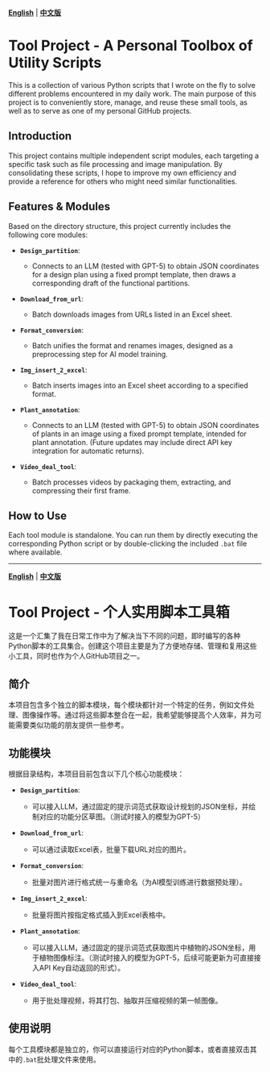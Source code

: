 

[**English**](#english-version) | [**中文版**](#chinese-version)

<a name="english-version"></a>

# Tool Project - A Personal Toolbox of Utility Scripts

This is a collection of various Python scripts that I wrote on the fly to solve different problems encountered in my daily work. The main purpose of this project is to conveniently store, manage, and reuse these small tools, as well as to serve as one of my personal GitHub projects.

## Introduction

This project contains multiple independent script modules, each targeting a specific task such as file processing and image manipulation. By consolidating these scripts, I hope to improve my own efficiency and provide a reference for others who might need similar functionalities.

## Features & Modules

Based on the directory structure, this project currently includes the following core modules:

*   **`Design_partition`**:
    *   Connects to an LLM (tested with GPT-5) to obtain JSON coordinates for a design plan using a fixed prompt template, then draws a corresponding draft of the functional partitions.

*   **`Download_from_url`**:
    *   Batch downloads images from URLs listed in an Excel sheet.

*   **`Format_conversion`**:
    *   Batch unifies the format and renames images, designed as a preprocessing step for AI model training.

*   **`Img_insert_2_excel`**:
    *   Batch inserts images into an Excel sheet according to a specified format.

*   **`Plant_annotation`**:
    *   Connects to an LLM (tested with GPT-5) to obtain JSON coordinates of plants in an image using a fixed prompt template, intended for plant annotation. (Future updates may include direct API key integration for automatic returns).

*   **`Video_deal_tool`**:
    *   Batch processes videos by packaging them, extracting, and compressing their first frame.

## How to Use

Each tool module is standalone. You can run them by directly executing the corresponding Python script or by double-clicking the included `.bat` file where available.

---

<a name="chinese-version"></a>

[**English**](#english-version) | [**中文版**](#chinese-version)

# Tool Project - 个人实用脚本工具箱

这是一个汇集了我在日常工作中为了解决当下不同的问题，即时编写的各种Python脚本的工具集合。创建这个项目主要是为了方便地存储、管理和复用这些小工具，同时也作为个人GitHub项目之一。

## 简介

本项目包含多个独立的脚本模块，每个模块都针对一个特定的任务，例如文件处理、图像操作等。通过将这些脚本整合在一起，我希望能够提高个人效率，并为可能需要类似功能的朋友提供一些参考。

## 功能模块

根据目录结构，本项目目前包含以下几个核心功能模块：

*   **`Design_partition`**:
    *   可以接入LLM，通过固定的提示词范式获取设计规划的JSON坐标，并绘制对应的功能分区草图。（测试时接入的模型为GPT-5）

*   **`Download_from_url`**:
    *   可以通过读取Excel表，批量下载URL对应的图片。

*   **`Format_conversion`**:
    *   批量对图片进行格式统一与重命名（为AI模型训练进行数据预处理）。

*   **`Img_insert_2_excel`**:
    *   批量将图片按指定格式插入到Excel表格中。

*   **`Plant_annotation`**:
    *   可以接入LLM，通过固定的提示词范式获取图片中植物的JSON坐标，用于植物图像标注。（测试时接入的模型为GPT-5，后续可能更新为可直接接入API Key自动返回的形式）。

*   **`Video_deal_tool`**:
    *   用于批处理视频，将其打包、抽取并压缩视频的第一帧图像。

## 使用说明

每个工具模块都是独立的，你可以直接运行对应的Python脚本，或者直接双击其中的`.bat`批处理文件来使用。
